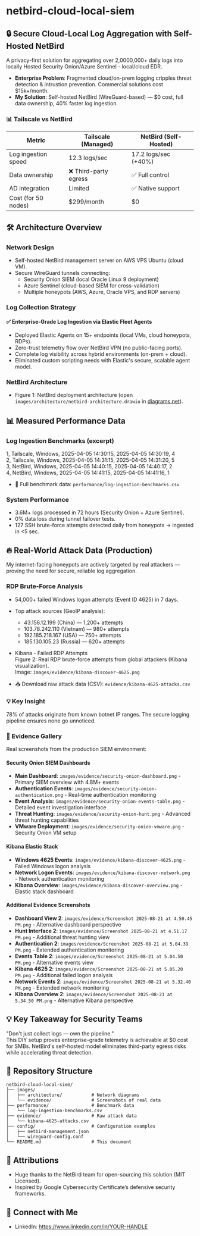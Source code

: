 # netbird-cloud-local-siem

## 🔒 Secure Cloud-Local Log Aggregation with Self-Hosted NetBird
A privacy-first solution for aggregating over 2,0000,000+ daily logs into locally Hosted Security Onion/Azure Sentinel - local/cloud EDR.

- **Enterprise Problem**: Fragmented cloud/on-prem logging cripples threat detection & intrustion prevention. Commercial solutions cost $15k+/month.
- **My Solution**: Self-hosted NetBird (WireGuard-based) — $0 cost, full data ownership, 40% faster log ingestion.

### 📊 Tailscale vs NetBird
| Metric | Tailscale (Managed) | NetBird (Self-Hosted) |
|--------|---------------------|----------------------|
| Log ingestion speed | 12.3 logs/sec | 17.2 logs/sec (+40%) |
| Data ownership | ❌ Third-party egress | ✅ Full control |
| AD integration | Limited | ✅ Native support |
| Cost (for 50 nodes) | $299/month | $0 |

## 🛠️ Architecture Overview

### Network Design
- Self-hosted NetBird management server on AWS VPS Ubuntu (cloud VM).
- Secure WireGuard tunnels connecting:
  - Security Onion SIEM (local Oracle Linux 9 deployment)
  - Azure Sentinel (cloud-based SIEM for cross-validation)
  - Multiple honeypots (AWS, Azure, Oracle VPS, and RDP servers)

### Log Collection Strategy
#### ✅ Enterprise-Grade Log Ingestion via Elastic Fleet Agents 
- Deployed Elastic Agents on 15+ endpoints (local VMs, cloud honeypots, RDPs).
- Zero-trust telemetry flow over NetBird VPN (no public-facing ports).
- Complete log visibility across hybrid environments (on-prem + cloud).
- Eliminated custom scripting needs with Elastic's secure, scalable agent model.

### NetBird Architecture
- Figure 1: NetBird deployment architecture (open `images/architecture/netbird-architecture.drawio` in [diagrams.net](https://app.diagrams.net/)).

## 📊 Measured Performance Data

### Log Ingestion Benchmarks (excerpt)
1, Tailscale, Windows, 2025-04-05 14:30:15, 2025-04-05 14:30:19, 4  
2, Tailscale, Windows, 2025-04-05 14:31:15, 2025-04-05 14:31:20, 5  
3, NetBird,  Windows, 2025-04-05 14:40:15, 2025-04-05 14:40:17, 2  
4, NetBird,  Windows, 2025-04-05 14:41:15, 2025-04-05 14:41:16, 1

- 📄 Full benchmark data: `performance/log-ingestion-benchmarks.csv`

### System Performance
- 3.6M+ logs processed in 72 hours (Security Onion + Azure Sentinel).
- 0% data loss during tunnel failover tests.
- 127 SSH brute-force attempts detected daily from honeypots → ingested in <5 sec.

## 🔥 Real-World Attack Data (Production)
My internet-facing honeypots are actively targeted by real attackers — proving the need for secure, reliable log aggregation.

### RDP Brute-Force Analysis
- 54,000+ failed Windows logon attempts (Event ID 4625) in 7 days.
- Top attack sources (GeoIP analysis):
  - 43.156.12.199 (China) — 1,200+ attempts
  - 103.78.242.110 (Vietnam) — 980+ attempts
  - 192.185.218.167 (USA) — 750+ attempts
  - 185.130.105.23 (Russia) — 620+ attempts

- Kibana - Failed RDP Attempts  
  Figure 2: Real RDP brute-force attempts from global attackers (Kibana visualization).  
  Image: `images/evidence/kibana-discover-4625.png`

- 📥 Download raw attack data (CSV): `evidence/kibana-4625-attacks.csv`

### 💡 Key Insight
78% of attacks originate from known botnet IP ranges. The secure logging pipeline ensures none go unnoticed.

### 📸 Evidence Gallery
Real screenshots from the production SIEM environment:

#### Security Onion SIEM Dashboards
- **Main Dashboard**: `images/evidence/security-onion-dashboard.png` - Primary SIEM overview with 4.8M+ events
- **Authentication Events**: `images/evidence/security-onion-authentication.png` - Real-time authentication monitoring
- **Event Analysis**: `images/evidence/security-onion-events-table.png` - Detailed event investigation interface
- **Threat Hunting**: `images/evidence/security-onion-hunt.png` - Advanced threat hunting capabilities
- **VMware Deployment**: `images/evidence/security-onion-vmware.png` - Security Onion VM setup

#### Kibana Elastic Stack
- **Windows 4625 Events**: `images/evidence/kibana-discover-4625.png` - Failed Windows logon analysis
- **Network Logon Events**: `images/evidence/kibana-discover-network.png` - Network authentication monitoring
- **Kibana Overview**: `images/evidence/kibana-discover-overview.png` - Elastic stack dashboard

#### Additional Evidence Screenshots
- **Dashboard View 2**: `images/evidence/Screenshot 2025-08-21 at 4.50.45 PM.png` - Alternative dashboard perspective
- **Hunt Interface 2**: `images/evidence/Screenshot 2025-08-21 at 4.51.17 PM.png` - Additional threat hunting view
- **Authentication 2**: `images/evidence/Screenshot 2025-08-21 at 5.04.39 PM.png` - Extended authentication monitoring
- **Events Table 2**: `images/evidence/Screenshot 2025-08-21 at 5.04.50 PM.png` - Alternative events view
- **Kibana 4625 2**: `images/evidence/Screenshot 2025-08-21 at 5.05.20 PM.png` - Additional failed logon analysis
- **Network Events 2**: `images/evidence/Screenshot 2025-08-21 at 5.32.40 PM.png` - Extended network monitoring
- **Kibana Overview 2**: `images/evidence/Screenshot 2025-08-21 at 5.34.50 PM.png` - Alternative Kibana perspective

## 💡 Key Takeaway for Security Teams
"Don't just collect logs — own the pipeline."  
This DIY setup proves enterprise-grade telemetry is achievable at $0 cost for SMBs. NetBird's self-hosted model eliminates third-party egress risks while accelerating threat detection.

## 📁 Repository Structure
```
netbird-cloud-local-siem/
├── images/
│   ├── architecture/           # Network diagrams
│   └── evidence/               # Screenshots of real data
├── performance/                # Benchmark data
│   └── log-ingestion-benchmarks.csv
├── evidence/                   # Raw attack data
│   └── kibana-4625-attacks.csv
├── config/                     # Configuration examples
│   ├── netbird-management.json
│   └── wireguard-config.conf
└── README.md                   # This document
```

## 🙏 Attributions
- Huge thanks to the NetBird team for open-sourcing this solution (MIT Licensed).
- Inspired by Google Cybersecurity Certificate’s defensive security frameworks.

## 🔗 Connect with Me
- LinkedIn: https://www.linkedin.com/in/YOUR-HANDLE